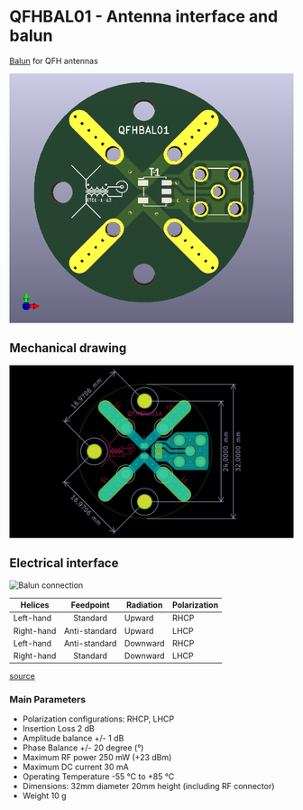 # QFHBAL01 - Antenna interface and balun

[Balun](https://en.wikipedia.org/wiki/Balun) for QFH antennas

![QFH antenna balun](/doc/src/img/QFHBAL01.png)

## Mechanical drawing

![QFHBAL01 Dimensions](/doc/src/img/dimensions.png)


## Electrical interface

![Balun connection](https://uuki.kapsi.fi/pix/qha/qha-diagram_medium.png)

| Helices | Feedpoint | Radiation | 	Polarization |
| ------------- |:-------------:| ----- | ----- |
| Left-hand |	Standard |	Upward |	RHCP
| Right-hand |	Anti-standard |	Upward |	LHCP
| Left-hand |	Anti-standard |	Downward |	RHCP
| Right-hand |	Standard |	Downward |	LHCP

[source](https://uuki.kapsi.fi/qha_simul.html)


### Main Parameters

  * Polarization configurations:  RHCP, LHCP
  * Insertion Loss 2 dB
  * Amplitude balance +/- 1 dB
  * Phase Balance +/- 20 degree (°)
  * Maximum RF power 250 mW (+23 dBm)
  * Maximum DC current 30 mA
  * Operating Temperature -55 °C to +85 °C
  * Dimensions: 32mm diameter 20mm height (including RF connector)
  * Weight 10 g
